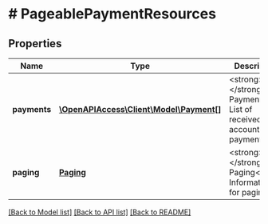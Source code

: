 # # PageablePaymentResources

## Properties

Name | Type | Description | Notes
------------ | ------------- | ------------- | -------------
**payments** | [**\OpenAPIAccess\Client\Model\Payment[]**](Payment.md) | &lt;strong&gt;Type:&lt;/strong&gt; Payment&lt;br/&gt; List of received account payments |
**paging** | [**Paging**](Paging.md) | &lt;strong&gt;Type:&lt;/strong&gt; Paging&lt;br/&gt; Information for pagination |

[[Back to Model list]](../../README.md#models) [[Back to API list]](../../README.md#endpoints) [[Back to README]](../../README.md)
